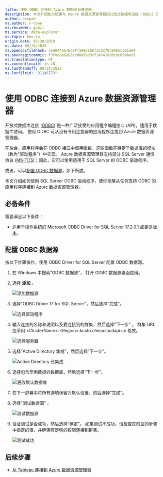 ```yaml
---
title: 使用 ODBC 连接到 Azure 数据资源管理器
description: 本文介绍如何设置与 Azure 数据资源管理器的开放式数据库连接 (ODBC) 连接。
author: orspod
ms.author: v-tawe
ms.reviewer: gabil
ms.service: data-explorer
ms.topic: how-to
origin.date: 06/30/2019
ms.date: 09/24/2020
ms.openlocfilehash: 3ae0442a76c0ffa89216bf35027078985ca01de4
ms.sourcegitcommit: f3fee8e6a52e3d8a5bd3cf240410ddc8c09abac9
ms.translationtype: HT
ms.contentlocale: zh-CN
ms.lasthandoff: 09/24/2020
ms.locfileid: "91146773"
---
```

# <a name="connect-to-azure-data-explorer-with-odbc"></a>使用 ODBC 连接到 Azure 数据资源管理器

开放式数据库连接 ([ODBC](https://docs.microsoft.com/sql/odbc/reference/odbc-overview)) 是一种广泛接受的应用程序编程接口 (API)，适用于数据库访问。 使用 ODBC 可从没有专用连接器的应用程序连接到 Azure 数据资源管理器。

在后台，应用程序会在 ODBC 接口中调用函数，这些函数在特定于数据库的模块（称为“驱动程序”）中实现。  Azure 数据资源管理器支持部分 SQL Server 通信协议 ([MS-TDS](kusto/api/tds/index.md))；因此，它可以使用适用于 SQL Server 的 ODBC 驱动程序。

<!-- Using the following video, you can learn to create an ODBC connection.  -->

<!-- > [!VIDEO https://www.youtube.com/embed/qA5wxhrOwog] -->

或者，可以[配置 ODBC 数据源](#configure-the-odbc-data-source)，如下所述。 

本文介绍如何使用 SQL Server ODBC 驱动程序，使你能够从任何支持 ODBC 的应用程序连接到 Azure 数据资源管理器。 

## <a name="prerequisites"></a>必备条件

需要满足以下条件：

* 适用于操作系统的 [Microsoft ODBC Driver for SQL Server 17.2.0.1 或更高版本](https://docs.microsoft.com/sql/connect/odbc/download-odbc-driver-for-sql-server)。

## <a name="configure-the-odbc-data-source"></a>配置 ODBC 数据源

按以下步骤操作，使用 ODBC Driver for SQL Server 配置 ODBC 数据源。

1. 在 Windows 中搜索“ODBC 数据源”，  打开 ODBC 数据源桌面应用。

1. 选择 **添加** 。

    ![添加数据源](media/connect-odbc/add-data-source.png)

1. 选择“ODBC Driver 17 for SQL Server”，然后选择“完成”。  

    ![选择驱动程序](media/connect-odbc/select-driver.png)

1. 输入连接的名称和说明以及要连接到的群集，然后选择“下一步”  。 群集 URL 应采用 \<ClusterName\>.\<Region\>.kusto.chinacloudapi.cn 格式。

    ![选择服务器](media/connect-odbc/select-server.png)

1. 选择“Active Directory 集成”，然后选择“下一步”。  

    ![Active Directory 已集成](media/connect-odbc/active-directory-integrated.png)

1. 选择包含示例数据的数据库，然后选择“下一步”。 

    ![更改默认数据库](media/connect-odbc/change-default-database.png)

1. 在下一屏幕中将所有选项保留为默认设置，然后选择“完成”。 

1. 选择“测试数据源”  。

    ![测试数据源](media/connect-odbc/test-data-source.png)

1. 验证测试是否成功，然后选择“确定”。  如果测试不成功，请检查在前面的步骤中指定的值，并确保有足够的权限连接到群集。

    ![测试成功](media/connect-odbc/test-succeeded.png)

## <a name="next-steps"></a>后续步骤

* [从 Tableau 连接到 Azure 数据资源管理器](tableau.md)